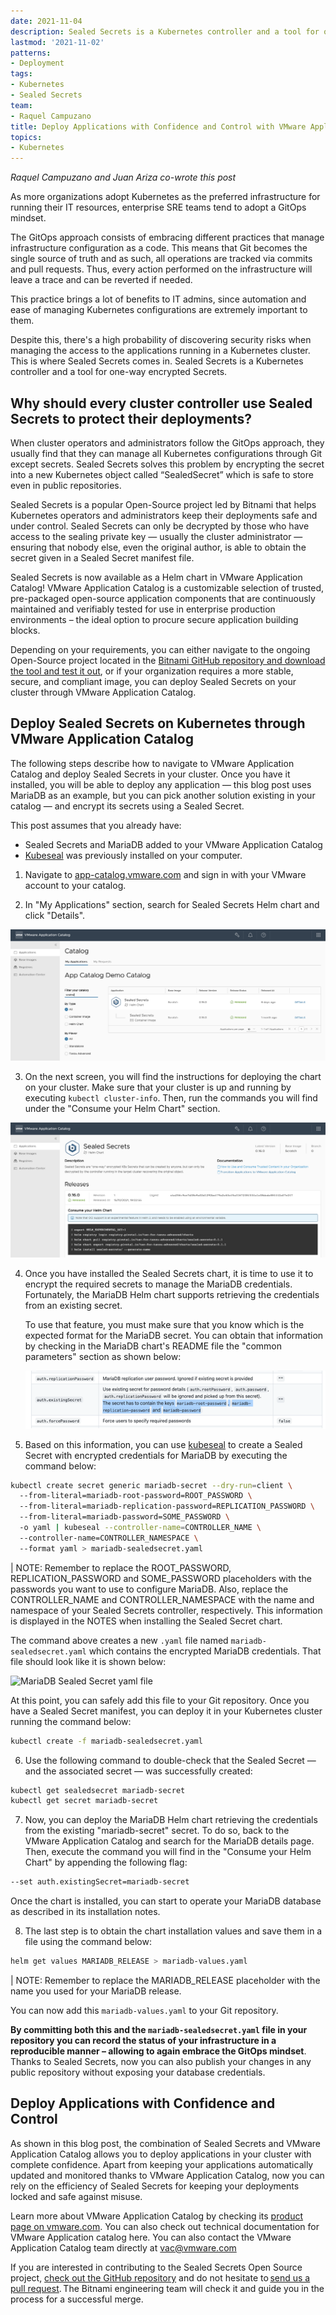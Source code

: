 ```yaml
---
date: 2021-11-04
description: Sealed Secrets is a Kubernetes controller and a tool for one-way encrypted Secrets. In this blog post you will learn how to deploy the Sealed Secrets Helm chart through VMware Application Catalog (TM) and use it to encrypt an application running on your cluster.  
lastmod: '2021-11-02'
patterns:
- Deployment
tags:
- Kubernetes
- Sealed Secrets
team:
- Raquel Campuzano
title: Deploy Applications with Confidence and Control with VMware Application Catalog and Sealed Secrets  
topics:
- Kubernetes
---
```


*Raquel Campuzano and Juan Ariza co-wrote this post*

As more organizations adopt Kubernetes as the preferred infrastructure for running their IT resources, enterprise SRE teams tend to adopt a GitOps mindset.  

The GitOps approach consists of embracing different practices that manage infrastructure configuration as a code. This means that Git becomes the single source of truth and as such, all operations are tracked via commits and pull requests. Thus, every action performed on the infrastructure will leave a trace and can be reverted if needed.  

This practice brings a lot of benefits to IT admins, since automation and ease of managing Kubernetes configurations are extremely important to them. 

Despite this, there's a high probability of discovering security risks when managing the access to the applications running in a Kubernetes cluster. This is where Sealed Secrets comes in. Sealed Secrets is a  Kubernetes controller and a tool for one-way encrypted Secrets.  

## Why should every cluster controller use Sealed Secrets to protect their deployments?  

When cluster operators and administrators follow the GitOps approach, they usually find that they can manage all Kubernetes configurations through Git except secrets. Sealed Secrets solves this problem by encrypting the secret into a new Kubernetes object called “SealedSecret” which is safe to store even in public repositories.  

Sealed Secrets is a popular Open-Source project led by Bitnami that helps Kubernetes operators and administrators keep their deployments safe and under control. Sealed Secrets can only be decrypted by those who have access to the sealing private key — usually the cluster administrator — ensuring that nobody else, even the original author, is able to obtain the secret given in a Sealed Secret manifest file. 

Sealed Secrets is now available as a Helm chart in VMware Application Catalog! VMware Application Catalog is a customizable selection of trusted, pre-packaged open-source application components that are continuously maintained and verifiably tested for use in enterprise production environments – the ideal option to procure secure application building blocks.  

Depending on your requirements, you can either navigate to the ongoing Open-Source project located in the [Bitnami GitHub repository and download the tool and test it out](https://github.com/bitnami-labs/sealed-secrets), or if your organization requires a more stable, secure, and compliant image, you can deploy Sealed Secrets on your cluster through VMware Application Catalog.  

## Deploy Sealed Secrets on Kubernetes through VMware Application Catalog 

The following steps describe how to navigate to VMware Application Catalog and deploy Sealed Secrets in your cluster. Once you have it installed, you will be able to deploy any application — this blog post uses MariaDB as an example, but you can pick another solution existing in your catalog — and encrypt its secrets using a Sealed Secret.  

This post assumes that you already have: 

* Sealed Secrets and MariaDB added to your VMware Application Catalog 
* [Kubeseal](https://github.com/bitnami-labs/sealed-secrets#overview) was previously installed on your computer. 

1. Navigate to [app-catalog.vmware.com](app-catalog.vmware.com) and sign in with your VMware account to your catalog. 

2. In "My Applications" section, search for Sealed Secrets Helm chart and click "Details".

![VMware Application Catalog Sealed Secrets Helm chart](images/vac-sealed-secrets.png)

3. On the next screen, you will find the instructions for deploying the chart on your cluster. Make sure that your cluster is up and running by executing `kubectl cluster-info`. Then, run the commands you will find under the "Consume your Helm Chart" section.

![VMware Application Catalog Sealed Secrets Helm chart details page](images/sealed-secrets-helm-deployment-details.png)

4. Once you have installed the Sealed Secrets chart, it is time to use it to encrypt the required secrets to manage the MariaDB credentials. Fortunately, the MariaDB Helm chart supports retrieving the credentials from an existing secret. 

   To use that feature, you must make sure that you know which is the expected format for the MariaDB secret. You can obtain that information by checking in the MariaDB chart's README file the "common parameters" section as shown below: 

   ![MariaDB deployment parameters](images/mariadb-parameters.png) 

5. Based on this information, you can use [kubeseal](https://github.com/bitnami-labs/sealed-secrets#overview) to create a Sealed Secret with encrypted credentials for MariaDB by executing the command below: 

~~~bash
kubectl create secret generic mariadb-secret --dry-run=client \ 
  --from-literal=mariadb-root-password=ROOT_PASSWORD \ 
  --from-literal=mariadb-replication-password=REPLICATION_PASSWORD \ 
  --from-literal=mariadb-password=SOME_PASSWORD \ 
  -o yaml | kubeseal --controller-name=CONTROLLER_NAME \ 
  --controller-name=CONTROLLER_NAMESPACE \ 
  --format yaml > mariadb-sealedsecret.yaml 
~~~

| NOTE: Remember to replace the ROOT_PASSWORD, REPLICATION_PASSWORD and SOME_PASSWORD placeholders with the passwords you want to use to configure MariaDB. Also, replace the CONTROLLER_NAME and CONTROLLER_NAMESPACE with the name and namespace of your Sealed Secrets controller, respectively. This information is displayed in the NOTES when installing the Sealed Secret chart.

The command above creates a new `.yaml` file named `mariadb-sealedsecret.yaml` which contains the encrypted MariaDB credentials. That file should look like it is shown below:  

![MariaDB Sealed Secret yaml file](images/mariadb-sealed-secrets.png)

At this point, you can safely add this file to your Git repository. Once you have a Sealed Secret manifest, you can deploy it in your Kubernetes cluster running the command below: 

~~~bash
kubectl create -f mariadb-sealedsecret.yaml 
~~~

6. Use the following command to double-check that the Sealed Secret — and the associated secret — was successfully created: 

~~~bash
kubectl get sealedsecret mariadb-secret 
kubectl get secret mariadb-secret  
~~~

7. Now, you can deploy the MariaDB Helm chart retrieving the credentials from the existing "mariadb-secret" secret. To do so, back to the VMware Application Catalog and search for the MariaDB details page. Then, execute the command you will find in the "Consume your Helm Chart" by appending the following flag: 

~~~bash
--set auth.existingSecret=mariadb-secret 
~~~

   Once the chart is installed, you can start to operate your MariaDB database as described in its installation notes. 

8. The last step is to obtain the chart installation values and save them in a file using the command below: 

~~~bash
helm get values MARIADB_RELEASE > mariadb-values.yaml 
~~~

| NOTE: Remember to replace the MARIADB_RELEASE placeholder with the name you used for your MariaDB release. 

You can now add this `mariadb-values.yaml` to your Git repository.  

**By committing both this and the `mariadb-sealedsecret.yaml` file in your repository you can record the status of your infrastructure in a reproducible manner – allowing to again embrace the GitOps mindset**. Thanks to Sealed Secrets, now you can also publish your changes in any public repository without exposing your database credentials. 

## Deploy Applications with Confidence and Control 

As shown in this blog post, the combination of Sealed Secrets and VMware Application Catalog allows you to deploy applications in your cluster with complete confidence. Apart from keeping your applications automatically updated and monitored thanks to VMware Application Catalog, now you can rely on the efficiency of Sealed Secrets for keeping your deployments locked and safe against misuse.  

Learn more about VMware Application Catalog by checking its [product page on vmware.com](https://tanzu.vmware.com/application-catalog). You can also check out technical documentation for VMware Application catalog here. You can also contact the VMware Application Catalog team directly at vac@vmware.com  

If you are interested in contributing to the Sealed Secrets Open Source project, [check out the GitHub repository](https://github.com/bitnami-labs/sealed-secrets) and do not hesitate to [send us a pull request](https://github.com/bitnami-labs/sealed-secrets/pulls). The Bitnami engineering team will check it and guide you in the process for a successful merge.   
